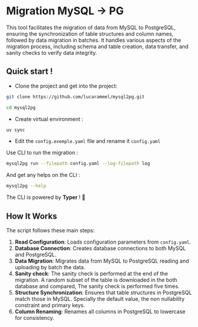 # Migration MySQL -> PG

This tool facilitates the migration of data from MySQL to PostgreSQL, ensuring the synchronization of table structures and column names, followed by data migration in batches. It handles various aspects of the migration process, including schema and table creation, data transfer, and sanity checks to verify data integrity.

## Quick start ! 

- Clone the project and get into the project: 

```bash
git clone https://github.com/lucarammel/mysql2pg.git

cd mysql2pg
```

- Create virtual environment : 

```bash
uv sync
```

- Edit the `config.exemple.yaml` file and rename it `config.yaml`

Use CLI to run the migration :

```bash
mysql2pg run --filepath config.yaml --log-filepath log
```

And get any helps on the CLI :

```bash
mysql2pg --help
```

The CLI is powered by **Typer** ! :rocket:

## How It Works

The script follows these main steps:

1. **Read Configuration**: Loads configuration parameters from `config.yaml`.
2. **Database Connection**: Creates database connections to both MySQL and PostgreSQL.
3. **Data Migration**: Migrates data from MySQL to PostgreSQL reading and uploading by batch the data.
4. **Sanity check**: The sanity check is performed at the end of the migration. A random subset of the table is downloaded in the both database and compared, The sanity check is performed five times.
5. **Structure Synchronization**: Ensures that table structures in PostgreSQL match those in MySQL. Specially the default value, the non nullability constraint and primary keys. 
6. **Column Renaming**: Renames all columns in PostgreSQL to lowercase for consistency.
